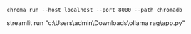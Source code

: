 `chroma run --host localhost --port 8000 --path chromadb`

streamlit run "c:\Users\admin\Downloads\ollama rag\app.py"